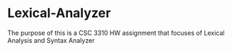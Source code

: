 # Lexical-Analyzer
The purpose of this is a CSC 3310 HW assignment that focuses of Lexical Analysis and Syntax Analyzer
